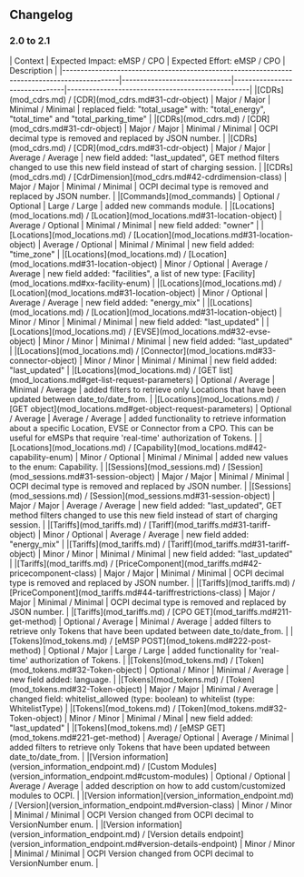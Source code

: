 ## Changelog

### 2.0 to 2.1

<div><!-- ---------------------------------------------------------------------------- --></div>
| Context                                                                                     | Expected Impact:  eMSP / CPO | Expected Effort: eMSP / CPO | Description                                      |
|---------------------------------------------------------------------------------------------|------------------------------|-------------------------------|--------------------------------------------------|
|[CDRs](mod_cdrs.md) / [CDR](mod_cdrs.md#31-cdr-object)                                       | Major / Major                | Minimal / Minimal          | replaced field: "total_usage" with: "total_energy", "total_time" and "total_parking_time" |
|[CDRs](mod_cdrs.md) / [CDR](mod_cdrs.md#31-cdr-object)                                       | Major / Major                | Minimal / Minimal          | OCPI decimal type is removed and replaced by JSON number. |
|[CDRs](mod_cdrs.md) / [CDR](mod_cdrs.md#31-cdr-object)                                       | Major / Major                | Average / Average          | new field added: "last_updated", GET method filters changed to use this new field instead of start of charging session. |
|[CDRs](mod_cdrs.md) / [CdrDimension](mod_cdrs.md#42-cdrdimension-class)                      | Major / Major                | Minimal / Minimal          | OCPI decimal type is removed and replaced by JSON number. |
|[Commands](mod_commands)                                                                     | Optional / Optional          | Large / Large              | added new commands module. |
|[Locations](mod_locations.md) / [Location](mod_locations.md#31-location-object)              | Average / Optional           | Minimal / Minimal          | new field added: "owner" |  
|[Locations](mod_locations.md) / [Location](mod_locations.md#31-location-object)              | Average / Optional           | Minimal / Minimal          | new field added: "time_zone" |  
|[Locations](mod_locations.md) / [Location](mod_locations.md#31-location-object)              | Minor / Optional             | Average / Average          | new field added: "facilities", a list of new type: [Facility](mod_locations.md#xx-facility-enum) |
|[Locations](mod_locations.md) / [Location](mod_locations.md#31-location-object)              | Minor / Optional             | Average / Average          | new field added: "energy_mix" |
|[Locations](mod_locations.md) / [Location](mod_locations.md#31-location-object)              | Minor / Minor                | Minimal / Minimal          | new field added: "last_updated" |
|[Locations](mod_locations.md) / [EVSE](mod_locations.md#32-evse-object)                      | Minor / Minor                | Minimal / Minimal          | new field added: "last_updated" |
|[Locations](mod_locations.md) / [Connector](mod_locations.md#33-connector-object)            | Minor / Minor                | Minimal / Minimal          | new field added: "last_updated" |
|[Locations](mod_locations.md) / [GET list](mod_locations.md#get-list-request-parameters)     | Optional / Average           | Minimal / Average          | added filters to retrieve only Locations that have been updated between date_to/date_from. |
|[Locations](mod_locations.md) / [GET object](mod_locations.md#get-object-request-parameters) | Optional / Average           | Average / Average          | added functionality to retrieve information about a specific Location, EVSE or Connector from a CPO. This can be useful for eMSPs that require 'real-time' authorization of Tokens. |
|[Locations](mod_locations.md) / [Capability](mod_locations.md#42-capability-enum)            | Minor / Optional             | Minimal / Minimal          | added new values to the enum: Capability. |
|[Sessions](mod_sessions.md) / [Session](mod_sessions.md#31-session-object)                   | Major / Major                | Minimal / Minimal          | OCPI decimal type is removed and replaced by JSON number. |
|[Sessions](mod_sessions.md) / [Session](mod_sessions.md#31-session-object)                   | Major / Major                | Average / Average          | new field added: "last_updated", GET method filters changed to use this new field instead of start of charging session. |
|[Tariffs](mod_tariffs.md) / [Tariff](mod_tariffs.md#31-tariff-object)                        | Minor / Optional             | Average / Average          | new field added: "energy_mix" |
|[Tariffs](mod_tariffs.md) / [Tariff](mod_tariffs.md#31-tariff-object)                        | Minor / Minor                | Minimal / Minimal          | new field added: "last_updated" |
|[Tariffs](mod_tariffs.md) / [PriceComponent](mod_tariffs.md#42-pricecomponent-class)         | Major / Major                | Minimal / Minimal          | OCPI decimal type is removed and replaced by JSON number. |
|[Tariffs](mod_tariffs.md) / [PriceComponent](mod_tariffs.md#44-tariffrestrictions-class)     | Major / Major                | Minimal / Minimal          | OCPI decimal type is removed and replaced by JSON number. |
|[Tariffs](mod_tariffs.md) / [CPO GET](mod_tariffs.md#211-get-method)                         | Optional / Average           | Minimal / Average          | added filters to retrieve only Tokens that have been updated between date_to/date_from. |
|[Tokens](mod_tokens.md) / [eMSP POST](mod_tokens.md#222-post-method)                         | Optional / Major             | Large / Large              | added functionality for 'real-time' authorization of Tokens. |
|[Tokens](mod_tokens.md) / [Token](mod_tokens.md#32-Token-object)                             | Optional / Minor             | Minimal / Average          | new field added: language. |
|[Tokens](mod_tokens.md) / [Token](mod_tokens.md#32-Token-object)                             | Major / Major                | Minimal / Average          | changed field: whitelist_allowed (type: boolean) to whitelist (type: WhitelistType) |
|[Tokens](mod_tokens.md) / [Token](mod_tokens.md#32-Token-object)                             | Minor / Minor                | Minimal / Minal            | new field added: "last_updated" |
|[Tokens](mod_tokens.md) / [eMSP GET](mod_tokens.md#221-get-method)                           | Average/ Optional            | Average / Minimal          | added filters to retrieve only Tokens that have been updated between date_to/date_from. |
|[Version information](version_information_endpoint.md) / [Custom Modules](version_information_endpoint.md#custom-modules)   | Optional / Optional        | Average / Average          | added description on how to add custom/customized modules to OCPI. |
|[Version information](version_information_endpoint.md) / [Version](version_information_endpoint.md#version-class) | Minor / Minor | Minimal / Minimal    | OCPI Version changed from OCPI decimal to VersionNumber enum. |
|[Version information](version_information_endpoint.md) / [Version details endpoint](version_information_endpoint.md#version-details-endpoint) | Minor / Minor | Minimal / Minimal    | OCPI Version changed from OCPI decimal to VersionNumber enum. |
<div><!-- ---------------------------------------------------------------------------- --></div>
